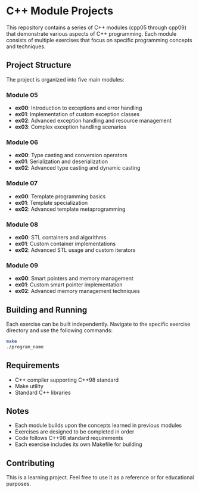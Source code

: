 # C++ Module Projects

This repository contains a series of C++ modules (cpp05 through cpp09) that demonstrate various aspects of C++ programming. Each module consists of multiple exercises that focus on specific programming concepts and techniques.

## Project Structure

The project is organized into five main modules:

### Module 05
- **ex00**: Introduction to exceptions and error handling
- **ex01**: Implementation of custom exception classes
- **ex02**: Advanced exception handling and resource management
- **ex03**: Complex exception handling scenarios

### Module 06
- **ex00**: Type casting and conversion operators
- **ex01**: Serialization and deserialization
- **ex02**: Advanced type casting and dynamic casting

### Module 07
- **ex00**: Template programming basics
- **ex01**: Template specialization
- **ex02**: Advanced template metaprogramming

### Module 08
- **ex00**: STL containers and algorithms
- **ex01**: Custom container implementations
- **ex02**: Advanced STL usage and custom iterators

### Module 09
- **ex00**: Smart pointers and memory management
- **ex01**: Custom smart pointer implementation
- **ex02**: Advanced memory management techniques

## Building and Running

Each exercise can be built independently. Navigate to the specific exercise directory and use the following commands:

```bash
make
./program_name
```

## Requirements

- C++ compiler supporting C++98 standard
- Make utility
- Standard C++ libraries

## Notes

- Each module builds upon the concepts learned in previous modules
- Exercises are designed to be completed in order
- Code follows C++98 standard requirements
- Each exercise includes its own Makefile for building

## Contributing

This is a learning project. Feel free to use it as a reference or for educational purposes.

